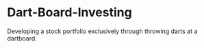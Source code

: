 # Dart-Board-Investing
Developing a stock portfolio exclusively through throwing darts at a dartboard.
